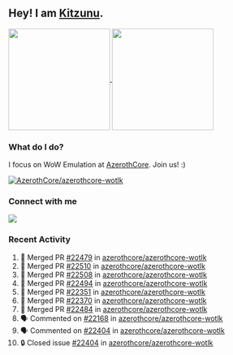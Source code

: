 ## Hey! I am [Kitzunu](https://Github.com/Kitzunu).

<!--
[![Kitzunu's Github stats](https://github-readme-stats.vercel.app/api?username=kitzunu&theme=github_dark&show_icons=true&number_format=long)](https://github.com/Kitzunu)

[![Kitzunu's Language stats](https://github-readme-stats.vercel.app/api/top-langs/?username=Kitzunu&layout=donut&theme=github_dark)](https://github.com/Kitzunu)
-->

<a href="https://github.com/Kitzunu">
  <img height=200 align="center" src="https://github-readme-stats.vercel.app/api?username=kitzunu&theme=github_dark&show_icons=true&number_format=long" />
</a>
<a href="https://github.com/Kitzunu">
  <img height=200 align="center" src="https://github-readme-stats.vercel.app/api/top-langs/?username=Kitzunu&layout=donut&theme=github_dark" />
</a>

### What do I do?

I focus on WoW Emulation at [AzerothCore](https://github.com/AzerothCore). Join us! :)

[![AzerothCore/azerothcore-wotlk](https://github-readme-stats.vercel.app/api/pin/?username=AzerothCore&repo=azerothcore-wotlk&theme=github_dark&show_owner=true)](https://github.com/azerothcore/azerothcore-wotlk)

### Connect with me
[![](https://img.shields.io/badge/AzerothCore%20Discord-Connect%20with%20me!-green)](https://discord.com/invite/gkt4y2x)

### Recent Activity

<!--START_SECTION:activity-->
1. 🎉 Merged PR [#22479](https://github.com/azerothcore/azerothcore-wotlk/pull/22479) in [azerothcore/azerothcore-wotlk](https://github.com/azerothcore/azerothcore-wotlk)
2. 🎉 Merged PR [#22510](https://github.com/azerothcore/azerothcore-wotlk/pull/22510) in [azerothcore/azerothcore-wotlk](https://github.com/azerothcore/azerothcore-wotlk)
3. 🎉 Merged PR [#22508](https://github.com/azerothcore/azerothcore-wotlk/pull/22508) in [azerothcore/azerothcore-wotlk](https://github.com/azerothcore/azerothcore-wotlk)
4. 🎉 Merged PR [#22494](https://github.com/azerothcore/azerothcore-wotlk/pull/22494) in [azerothcore/azerothcore-wotlk](https://github.com/azerothcore/azerothcore-wotlk)
5. 🎉 Merged PR [#22351](https://github.com/azerothcore/azerothcore-wotlk/pull/22351) in [azerothcore/azerothcore-wotlk](https://github.com/azerothcore/azerothcore-wotlk)
6. 🎉 Merged PR [#22370](https://github.com/azerothcore/azerothcore-wotlk/pull/22370) in [azerothcore/azerothcore-wotlk](https://github.com/azerothcore/azerothcore-wotlk)
7. 🎉 Merged PR [#22484](https://github.com/azerothcore/azerothcore-wotlk/pull/22484) in [azerothcore/azerothcore-wotlk](https://github.com/azerothcore/azerothcore-wotlk)
8. 🗣 Commented on [#22168](https://github.com/azerothcore/azerothcore-wotlk/pull/22168#issuecomment-3092205785) in [azerothcore/azerothcore-wotlk](https://github.com/azerothcore/azerothcore-wotlk)
9. 🗣 Commented on [#22404](https://github.com/azerothcore/azerothcore-wotlk/issues/22404#issuecomment-3092200006) in [azerothcore/azerothcore-wotlk](https://github.com/azerothcore/azerothcore-wotlk)
10. 🔒 Closed issue [#22404](https://github.com/azerothcore/azerothcore-wotlk/issues/22404) in [azerothcore/azerothcore-wotlk](https://github.com/azerothcore/azerothcore-wotlk)
<!--END_SECTION:activity-->
